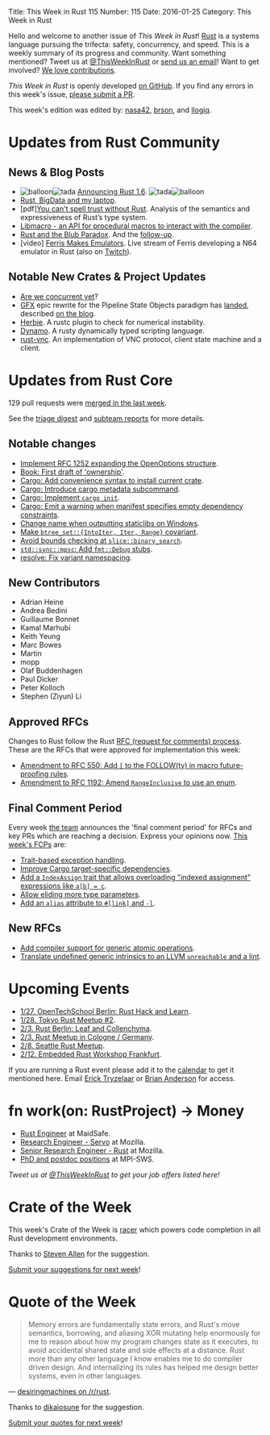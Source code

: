 Title: This Week in Rust 115
Number: 115
Date: 2016-01-25
Category: This Week in Rust

Hello and welcome to another issue of *This Week in Rust*!
[Rust](http://rust-lang.org) is a systems language pursuing the trifecta:
safety, concurrency, and speed. This is a weekly summary of its progress and
community. Want something mentioned? Tweet us at [@ThisWeekInRust](https://twitter.com/ThisWeekInRust) or [send us an
email](mailto:corey@octayn.net?subject=This%20Week%20in%20Rust%20Suggestion)!
Want to get involved? [We love
contributions](https://github.com/rust-lang/rust/blob/master/CONTRIBUTING.md).

*This Week in Rust* is openly developed [on GitHub](https://github.com/cmr/this-week-in-rust).
If you find any errors in this week's issue, [please submit a PR](https://github.com/cmr/this-week-in-rust/pulls).

This week's edition was edited by: [nasa42](https://github.com/nasa42), [brson](https://github.com/brson), and [llogiq](https://github.com/llogiq).


# Updates from Rust Community

## News & Blog Posts

* <img alt="balloon" class="emoji" title=":balloon:" src="https://cdn.discourse.org/business/images/emoji/emoji_one/balloon.png?v=0"><img alt="tada" class="emoji" title=":tada:" src="https://cdn.discourse.org/business/images/emoji/emoji_one/tada.png?v=0"> [Announcing Rust 1.6](http://blog.rust-lang.org/2016/01/21/Rust-1.6.html). <img alt="tada" class="emoji" title=":tada:" src="https://cdn.discourse.org/business/images/emoji/emoji_one/tada.png?v=0"><img alt="balloon" class="emoji" title=":balloon:" src="https://cdn.discourse.org/business/images/emoji/emoji_one/balloon.png?v=0">
* [Rust, BigData and my laptop](http://www.poumeyrol.fr/2016/01/15/Awkward-zone/).
* [pdf][You can't spell trust without Rust](https://cdn.rawgit.com/Gankro/thesis/master/thesis.pdf). Analysis of the semantics and expressiveness of Rust’s type system.
* [Libmacro - an API for procedural macros to interact with the compiler](http://www.ncameron.org/blog/libmacro/).
* [Rust and the Blub Paradox](http://www.jonathanturner.org/2016/01/rust-and-blub-paradox.html). And the [follow-up](http://www.jonathanturner.org/2016/01/rethinking-the-blub-paradox.html).
* [video] [Ferris Makes Emulators](https://www.youtube.com/channel/UC4mpLlHn0FOekNg05yCnkzQ/videos). Live stream of Ferris developing a N64 emulator in Rust (also on [Twitch](http://www.twitch.tv/ferrisstreamsstuff/profile)).

## Notable New Crates & Project Updates

* [Are we concurrent yet](http://areweconcurrentyet.com/)?
* [GFX](https://github.com/gfx-rs/gfx) epic rewrite for the Pipeline State Objects paradigm has [landed](https://github.com/gfx-rs/gfx/pull/828), described [on the blog](http://gfx-rs.github.io/2016/01/22/pso.html).
* [Herbie](https://github.com/mcarton/rust-herbie-lint). A rustc plugin to check for numerical instability.
* [Dynamo](http://blog.piston.rs/2016/01/23/dynamo/). A rusty dynamically typed scripting language.
* [rust-vnc](https://github.com/whitequark/rust-vnc). An implementation of VNC protocol, client state machine and a client.

# Updates from Rust Core

129 pull requests were [merged in the last week][merged].

[merged]: https://github.com/issues?q=is%3Apr+org%3Arust-lang+is%3Amerged+merged%3A2016-01-18..2016-01-25

See the [triage digest][triage] and [subteam reports][subteam] for more details.

[triage]: https://internals.rust-lang.org/t/triage-digest-mon-jan-25-2016/3111
[subteam]: https://internals.rust-lang.org/t/subteam-reports-2016-01-22/3106

## Notable changes

* [Implement RFC 1252 expanding the OpenOptions structure](https://github.com/rust-lang/rust/pull/30872).
* [Book: First draft of 'ownership'](https://github.com/rust-lang/book/pull/58).
* [Cargo: Add convenience syntax to install current crate](https://github.com/rust-lang/cargo/pull/2205).
* [Cargo: Introduce cargo metadata subcommand](https://github.com/rust-lang/cargo/pull/2196).
* [Cargo: Implement `cargo init`](https://github.com/rust-lang/cargo/pull/2081).
* [Cargo: Emit a warning when manifest specifies empty dependency constraints](https://github.com/rust-lang/cargo/pull/2270).
* [Change name when outputting staticlibs on Windows](https://github.com/rust-lang/rust/pull/29520).
* [Make `btree_set::{IntoIter, Iter, Range}` covariant](https://github.com/rust-lang/rust/pull/30998).
* [Avoid bounds checking at `slice::binary_search`](https://github.com/rust-lang/rust/pull/30917).
* [`std::sync::mpsc`: Add `fmt::Debug` stubs](https://github.com/rust-lang/rust/pull/30894).
* [resolve: Fix variant namespacing](https://github.com/rust-lang/rust/pull/30882).

## New Contributors

* Adrian Heine
* Andrea Bedini
* Guillaume Bonnet
* Kamal Marhubi
* Keith Yeung
* Marc Bowes
* Martin
* mopp
* Olaf Buddenhagen
* Paul Dicker
* Peter Kolloch
* Stephen (Ziyun) Li

## Approved RFCs

Changes to Rust follow the Rust [RFC (request for comments)
process](https://github.com/rust-lang/rfcs#rust-rfcs). These
are the RFCs that were approved for implementation this week:

* [Amendment to RFC 550: Add `[` to the FOLLOW(ty) in macro future-proofing rules](https://github.com/rust-lang/rfcs/pull/1462).
* [Amendment to RFC 1192: Amend `RangeInclusive` to use an enum](https://github.com/rust-lang/rfcs/pull/1320).

## Final Comment Period

Every week [the team](https://rust-lang.org/team.html) announces the
'final comment period' for RFCs and key PRs which are reaching a
decision. Express your opinions now. [This week's FCPs][fcp] are:

[fcp]: https://github.com/rust-lang/rfcs/labels/final-comment-period

* [Trait-based exception handling](https://github.com/rust-lang/rfcs/pull/243).
* [Improve Cargo target-specific dependencies](https://github.com/rust-lang/rfcs/pull/1361).
* [Add a `IndexAssign` trait that allows overloading "indexed assignment" expressions like `a[b] = c`](https://github.com/rust-lang/rfcs/pull/1129).
* [Allow eliding more type parameters](https://github.com/rust-lang/rfcs/pull/1196).
* [Add an `alias` attribute to `#[link]` and `-l`](https://github.com/rust-lang/rfcs/pull/1296).

## New RFCs

* [Add compiler support for generic atomic operations](https://github.com/rust-lang/rfcs/pull/1477).
* [Translate undefined generic intrinsics to an LLVM `unreachable` and a lint](https://github.com/rust-lang/rfcs/pull/1478).

# Upcoming Events

* [1/27. OpenTechSchool Berlin: Rust Hack and Learn](http://www.meetup.com/opentechschool-berlin/).
* [1/28. Tokyo Rust Meetup #2](http://www.meetup.com/Tokyo-Rust-Meetup/events/227871840/).
* [2/3. Rust Berlin: Leaf and Collenchyma](http://www.meetup.com/Rust-Berlin/events/227321071/).
* [2/3. Rust Meetup in Cologne / Germany](http://www.meetup.com/de/Rust-Cologne-Bonn/events/227534456/).
* [2/8. Seattle Rust Meetup](https://www.eventbrite.com/e/mozilla-rust-seattle-meetup-tickets-12222326307?aff=erelexporg).
* [2/12. Embedded Rust Workshop Frankfurt](http://www.meetup.com/de-DE/Rust-Rhein-Main/events/228170051/).

If you are running a Rust event please add it to the [calendar] to get
it mentioned here. Email [Erick Tryzelaar][erickt] or [Brian
Anderson][brson] for access.

[calendar]: https://www.google.com/calendar/embed?src=apd9vmbc22egenmtu5l6c5jbfc%40group.calendar.google.com
[erickt]: mailto:erick.tryzelaar@gmail.com
[brson]: mailto:banderson@mozilla.com

# fn work(on: RustProject) -> Money

* [Rust Engineer](http://maidsafe.net/rust_engineer.html) at MaidSafe.
* [Research Engineer - Servo](https://careers.mozilla.org/en-US/position/ozy21fwU) at Mozilla.
* [Senior Research Engineer - Rust](https://careers.mozilla.org/en-US/position/o0H41fww) at Mozilla.
* [PhD and postdoc positions](http://plv.mpi-sws.org/rustbelt/) at MPI-SWS.

*Tweet us at [@ThisWeekInRust](https://twitter.com/ThisWeekInRust) to get your job offers listed here!*

# Crate of the Week

This week's Crate of the Week is [racer](https://github.com/phildawes/racer) which powers code completion in all Rust development environments.

Thanks to [Steven Allen](https://users.rust-lang.org/users/stebalien) for the suggestion.

[Submit your suggestions for next week][submit_crate]!

[submit_crate]: https://users.rust-lang.org/t/crate-of-the-week/2704

# Quote of the Week

> Memory errors are fundamentally state errors, and Rust's move semantics, borrowing, and aliasing XOR mutating help enormously for me to reason about how my program changes state as it executes, to avoid accidental shared state and side effects at a distance. Rust more than any other language I know enables me to do compiler driven design. And internalizing its rules has helped me design better systems, even in other languages.

— [desiringmachines on /r/rust](https://www.reddit.com/r/rust/comments/4275gz/rust_and_the_blub_paradox/cz8akv9).

Thanks to [dikaiosune](https://users.rust-lang.org/users/dikaiosune) for the suggestion.

[Submit your quotes for next week][submit]!

[submit]: http://users.rust-lang.org/t/twir-quote-of-the-week/328
